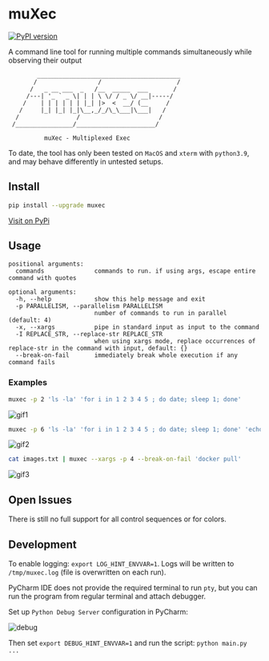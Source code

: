# muXec

[![PyPI version](https://badge.fury.io/py/muxec.svg)](https://badge.fury.io/py/muxec)

A command line tool for running multiple commands simultaneously while observing their output

```
        ________________________________________
       /                 /                     /
      /   _ __ ___  _   /__  _____  ___       /
     /---| '_ ` _ \| | | \ \/ / _ \/ __|-----/
    /    | | | | | | |_| |>  <  __/ (__     /
   /     |_| |_| |_|\__,_/_/\_\___|\___|   /
  /                /                      /
 /________________/______________________/

          muXec - Multiplexed Exec
```

To date, the tool has only been tested on `MacOS` and `xterm` with `python3.9`, and may behave differently in untested setups.

## Install

```bash
pip install --upgrade muxec
```

[Visit on PyPi](https://pypi.org/project/muxec/)

## Usage

```
positional arguments:
  commands              commands to run. if using args, escape entire command with quotes

optional arguments:
  -h, --help            show this help message and exit
  -p PARALLELISM, --parallelism PARALLELISM
                        number of commands to run in parallel (default: 4)
  -x, --xargs           pipe in standard input as input to the command
  -I REPLACE_STR, --replace-str REPLACE_STR
                        when using xargs mode, replace occurrences of replace-str in the command with input, default: {}
  --break-on-fail       immediately break whole execution if any command fails
```

### Examples

```bash
muxec -p 2 'ls -la' 'for i in 1 2 3 4 5 ; do date; sleep 1; done'
```

![gif1](https://i.imgur.com/igo3q6S.gif)

```bash
muxec -p 6 'ls -la' 'for i in 1 2 3 4 5 ; do date; sleep 1; done' 'echo echo' 'sleep 3 ; echo exiting ; exit 1' 'python --version' 'df -h'
```

![gif2](https://i.imgur.com/SDAMLNw.gif)

```bash
cat images.txt | muxec --xargs -p 4 --break-on-fail 'docker pull'
```

![gif3](https://i.imgur.com/PdfOnDp.gif)

## Open Issues

There is still no full support for all control sequences or for colors.

## Development

To enable logging: `export LOG_HINT_ENVVAR=1`. Logs will be written to `/tmp/muxec.log` (file is overwritten on each run).

PyCharm IDE does not provide the required terminal to run `pty`, but you can run the program from regular terminal and attach debugger.

Set up `Python Debug Server` configuration in PyCharm:

![debug](https://i.imgur.com/qNuTNSB.png)

Then set `export DEBUG_HINT_ENVVAR=1` and run the script: `python main.py ...`

